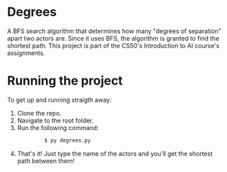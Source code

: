 # Degrees

A BFS search algorithm that determines how many "degrees of separation" apart two actors are. Since it uses BFS, the algorithm is granted to find the shortest path.
This project is part of the CS50's Introduction to AI course's assignments. 

# Running the project

To get up and running straigth away:
1. Clone the repo.
2. Navigate to the root folder.
3. Run the following command:
```bash
            $ py degrees.py
```
4. That's it! Just type the name of the actors and you'll get the shortest path between them! 
